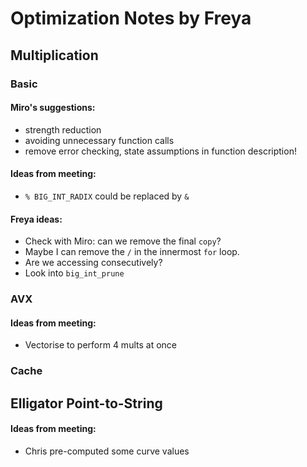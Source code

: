 # Optimization Notes by Freya

## Multiplication

### Basic

#### Miro's suggestions:
* strength reduction
* avoiding unnecessary function calls
* remove error checking, state assumptions in function description!

#### Ideas from meeting:
* `% BIG_INT_RADIX` could be replaced by `&`

#### Freya ideas:
* Check with Miro: can we remove the final `copy`?
* Maybe I can remove the `/` in the innermost `for` loop.
* Are we accessing consecutively?
* Look into `big_int_prune`

### AVX

#### Ideas from meeting:
* Vectorise to perform 4 mults at once

### Cache

## Elligator Point-to-String
#### Ideas from meeting:
* Chris pre-computed some curve values


